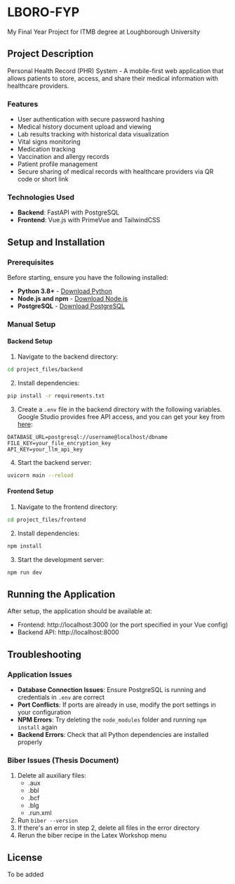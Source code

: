 # LBORO-FYP
My Final Year Project for ITMB degree at Loughborough University

## Project Description
Personal Health Record (PHR) System - A mobile-first web application that allows patients to store, access, and share their medical information with healthcare providers.

### Features
- User authentication with secure password hashing
- Medical history document upload and viewing
- Lab results tracking with historical data visualization
- Vital signs monitoring
- Medication tracking
- Vaccination and allergy records
- Patient profile management
- Secure sharing of medical records with healthcare providers via QR code or short link

### Technologies Used
- **Backend**: FastAPI with PostgreSQL
- **Frontend**: Vue.js with PrimeVue and TailwindCSS

## Setup and Installation

### Prerequisites
Before starting, ensure you have the following installed:
- **Python 3.8+** - [Download Python](https://www.python.org/downloads/)
- **Node.js and npm** - [Download Node.js](https://nodejs.org/)
- **PostgreSQL** - [Download PostgreSQL](https://www.postgresql.org/download/)

### Manual Setup

#### Backend Setup
1. Navigate to the backend directory:

```bash
cd project_files/backend
```

2. Install dependencies:

```bash
pip install -r requirements.txt
```

3. Create a `.env` file in the backend directory with the following variables. Google Studio provides free API access, and you can get your key from [here](https://aistudio.google.com/apikey):

```
DATABASE_URL=postgresql://username@localhost/dbname
FILE_KEY=your_file_encryption_key
API_KEY=your_llm_api_key
```

4. Start the backend server:

```bash
uvicorn main --reload
```

#### Frontend Setup
1. Navigate to the frontend directory:

```bash
cd project_files/frontend
```

2. Install dependencies:

```bash
npm install
```

3. Start the development server:

```bash
npm run dev
```

## Running the Application

After setup, the application should be available at:
- Frontend: http://localhost:3000 (or the port specified in your Vue config)
- Backend API: http://localhost:8000

## Troubleshooting

### Application Issues
- **Database Connection Issues**: Ensure PostgreSQL is running and credentials in `.env` are correct
- **Port Conflicts**: If ports are already in use, modify the port settings in your configuration
- **NPM Errors**: Try deleting the `node_modules` folder and running `npm install` again
- **Backend Errors**: Check that all Python dependencies are installed properly

### Biber Issues (Thesis Document)
1. Delete all auxiliary files:
   * .aux
   * .bbl
   * .bcf
   * .blg
   * .run.xml
2. Run `biber --version`
3. If there's an error in step 2, delete all files in the error directory
4. Rerun the biber recipe in the Latex Workshop menu

## License
To be added